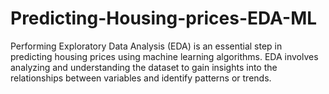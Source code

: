 # Predicting-Housing-prices-EDA-ML
Performing Exploratory Data Analysis (EDA) is an essential step in predicting housing prices using machine learning algorithms. EDA involves analyzing and understanding the dataset to gain insights into the relationships between variables and identify patterns or trends.
